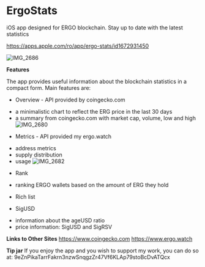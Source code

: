 # ErgoStats
iOS app designed for ERGO blockchain. Stay up to date with the latest statistics

https://apps.apple.com/ro/app/ergo-stats/id1672931450

![IMG_2686](https://user-images.githubusercontent.com/98321425/220033597-c955c5e0-cdc7-4b35-be04-4f441686d5cb.JPG)

**Features**

The app provides useful information about the blockchain statistics in a compact form.
Main features are: 
* Overview - API provided by coingecko.com
- a minimalistic chart to reflect the ERG price in the last 30 days
- a summary from coingecko.com with market cap, volume, low and high
![IMG_2680](https://user-images.githubusercontent.com/98321425/220043860-9da58004-f311-4eb7-ab39-98281f780732.JPG)

* Metrics - API provided my ergo.watch
- address metrics
- supply distribution
- usage
![IMG_2682](https://user-images.githubusercontent.com/98321425/220044413-631e0948-e470-4aed-b878-c80bef23134d.JPG)

* Rank
- ranking ERGO wallets based on the amount of ERG they hold

* Rich list

* SigUSD
- information about the ageUSD ratio
- price information: SigUSD and SigRSV

**Links to Other Sites**
https://www.coingecko.com
https://www.ergo.watch

**Tip jar**
If you enjoy the app and you wish to support my work, you can do so at: 9eZnPikaTarrFakrn3nzwSnqgzZr47Vf6KLAp79stoBcDvATQcx
